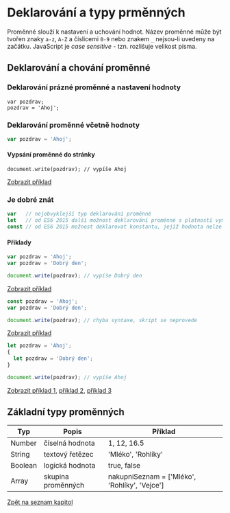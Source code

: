 # Deklarování a typy prměnných
Proměnné slouží k nastavení a uchování hodnot. Název proměnné může být tvořen znaky ```a-z```, ```A-Z``` a číslicemi ```0-9``` nebo znakem ```_``` nejsou-li uvedeny na začátku. JavaScript je *case sensitive* - tzn. rozlišuje velikost písma.

## Deklarování a chování proměnné
### Deklarování prázné proměnné a nastavení hodnoty
```
var pozdrav;
pozdrav = 'Ahoj';
```
### Deklarování proměnné včetně hodnoty
```javascript
var pozdrav = 'Ahoj';
```
#### Vypsání proměnné do stránky
```
document.write(pozdrav); // vypíše Ahoj
```

[Zobrazit příklad](https://jsfiddle.net/kaspim/6yx0opb5/)

### Je dobré znát
```javascript
var   // nejobvyklejší typ deklarování proměnné
let   // od ES6 2015 další možnost deklarování proměnné s platností vymezenou složenými závorkami {}, např. funkcí
const // od ES6 2015 možnost deklarovat konstantu, jejíž hodnota nelze přepsat
```
#### Příklady
```javascript
var pozdrav = 'Ahoj';
var pozdrav = 'Dobrý den';

document.write(pozdrav); // vypíše Dobrý den
```
[Zobrazit příklad](https://jsfiddle.net/kaspim/6yx0opb5/1/)


```javascript
const pozdrav = 'Ahoj';
var pozdrav = 'Dobrý den';

document.write(pozdrav); // chyba syntaxe, skript se neprovede
```
[Zobrazit příklad](https://jsfiddle.net/kaspim/6yx0opb5/2/)

```javascript
let pozdrav = 'Ahoj';
{
  let pozdrav = 'Dobrý den';
}

document.write(pozdrav); // vypíše Ahoj
```
[Zobrazit příklad 1](https://jsfiddle.net/kaspim/6yx0opb5/3/), [příklad 2](https://jsfiddle.net/kaspim/6yx0opb5/4/), [příklad 3](https://jsfiddle.net/kaspim/6yx0opb5/5/)

## Základní typy proměnných
Typ | Popis | Příklad
--- | ----- | -------
Number | číselná hodnota | 1, 12, 16.5
String | textový řetězec | 'Mléko', 'Rohlíky'
Boolean | logická hodnota | true, false
Array | skupina proměnných | nakupniSeznam = ['Mléko', 'Rohlíky', 'Vejce']

[Zpět na seznam kapitol](https://github.com/kaspim/pgs-training-js-basics-srcs/)
